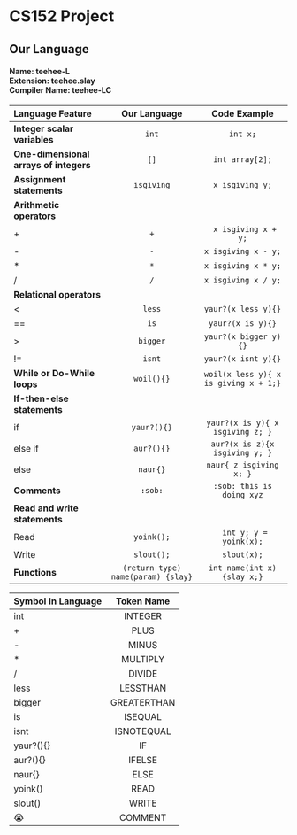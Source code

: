 # CS152 Project
## Our Language
#### Name: teehee-L <br />Extension: teehee.slay<br />Compiler Name: teehee-LC
|**Language Feature**|**Our Language**|**Code Example**|
| :--- | :---: | :---: |
|**Integer scalar variables**|`int`|`int x;`|
|**One-dimensional arrays of integers**| `[]`| `int array[2];` |
|**Assignment statements**|`isgiving`|`x isgiving y;`|
|**Arithmetic operators**|
|+|`+`|` x isgiving x + y;`|
|-|`-`|`x isgiving x - y;`|
|*|`*`|`x isgiving x * y;`|
|/|`/`|`x isgiving x / y;`|
|**Relational operators**|
|<|`less`|`yaur?(x less y){}`|
|==|`is`|`yaur?(x is y){}`|
|>|`bigger`|`yaur?(x bigger y){}`|
|!=|`isnt`|`yaur?(x isnt y){}`|
|**While or Do-While loops**|`woil(){}`|`woil(x less y){ x is giving x + 1;}`|
|**If-then-else statements**|
|if|`yaur?(){}`|`yaur?(x is y){ x isgiving z; }`|
|else if|`aur?(){}`|`aur?(x is z){x isgiving y; }`|
|else|`naur{}`|`naur{ z isgiving x; }`|
|**Comments**|`:sob:`|`:sob: this is doing xyz`|
|**Read and write statements**|
|Read|`yoink();`|` int y; y = yoink(x);`|
|Write|`slout();`|`slout(x);`|
|**Functions**|`(return type) name(param) {slay}`|`int name(int x) {slay x;}`|

|**Symbol In Language**|**Token Name**|
| :--- | :---: |
|int|INTEGER|
|+|PLUS|
|-|MINUS|
|*|MULTIPLY|
|/|DIVIDE
|less|LESSTHAN|
|bigger|GREATERTHAN|
|is|ISEQUAL|
|isnt|ISNOTEQUAL|
|yaur?(){}|IF|
|aur?(){}|IFELSE|
|naur{}|ELSE|
|yoink()|READ|
|slout()|WRITE|
|:sob:|COMMENT|

